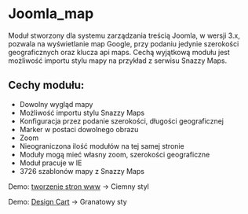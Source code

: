 # Joomla_map
<p>Moduł stworzony dla systemu zarządzania treścią Joomla, w wersji 3.x, pozwala na wyświetlanie map Google, przy podaniu jedynie szerokości geograficznych oraz klucza api maps. Cechą wyjątkową modułu jest możliwość importu stylu mapy na przykład z serwisu Snazzy Maps.</p>

<h2>Cechy modułu:</h2>
<ul>
<li>Dowolny wygląd mapy</li>
<li>Możliwość importu stylu Snazzy Maps</li>
<li>Konfiguracja przez podanie szerokości, długości geograficznej</li>
<li>Marker w postaci dowolnego obrazu</li>
<li>Zoom</li>
<li>Nieograniczona ilość modułów na tej samej stronie</li>
<li>Moduły mogą mieć własny zoom, szerokości geograficzne</li>
<li>Moduł pracuje w IE</li>
<li>3726 szablonów mapy z Snazzy Maps</li>
</ul>

<p>Demo: <a href="http://www.xcms.pl">tworzenie stron www</a> -> Ciemny styl</p>
<p>Demo: <a href="https://www.designcart.pl">Design Cart</a> -> Granatowy sty</p>
